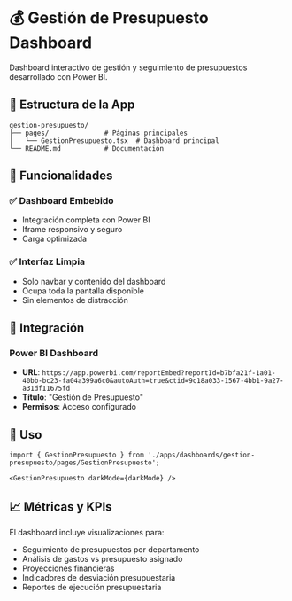 # 💰 Gestión de Presupuesto Dashboard

Dashboard interactivo de gestión y seguimiento de presupuestos desarrollado con Power BI.

## 📁 Estructura de la App

```
gestion-presupuesto/
├── pages/              # Páginas principales
│   └── GestionPresupuesto.tsx  # Dashboard principal
└── README.md           # Documentación
```

## 🚀 Funcionalidades

### ✅ **Dashboard Embebido**
- Integración completa con Power BI
- Iframe responsivo y seguro
- Carga optimizada

### ✅ **Interfaz Limpia**
- Solo navbar y contenido del dashboard
- Ocupa toda la pantalla disponible
- Sin elementos de distracción

## 🔗 Integración

### Power BI Dashboard
- **URL**: `https://app.powerbi.com/reportEmbed?reportId=b7bfa21f-1a01-40bb-bc23-fa04a399a6c0&autoAuth=true&ctid=9c18a033-1567-4bb1-9a27-a31df11675fd`
- **Título**: "Gestión de Presupuesto"
- **Permisos**: Acceso configurado

## 🎯 Uso

```tsx
import { GestionPresupuesto } from './apps/dashboards/gestion-presupuesto/pages/GestionPresupuesto';

<GestionPresupuesto darkMode={darkMode} />
```

## 📈 Métricas y KPIs

El dashboard incluye visualizaciones para:
- Seguimiento de presupuestos por departamento
- Análisis de gastos vs presupuesto asignado
- Proyecciones financieras
- Indicadores de desviación presupuestaria
- Reportes de ejecución presupuestaria